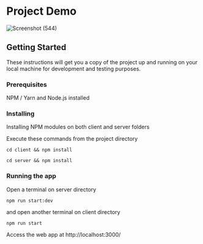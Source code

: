 # Project Demo
![Screenshot (544)](https://github.com/Ashwani-Verma-07/Bharat-Biofuels/assets/89683890/488e953c-200e-4a5d-aae9-5aa0a9e71932)

## Getting Started

These instructions will get you a copy of the project up and running on your local machine for development and testing purposes.

### Prerequisites

NPM / Yarn and Node.js installed

### Installing

Installing NPM modules on both client and server folders

Execute these commands from the project directory

```
cd client && npm install
```

```
cd server && npm install
```

### Running the app

Open a terminal on server directory

```
npm run start:dev
```

and open another terminal on client directory
```
npm run start
```

Access the web app at http://localhost:3000/
